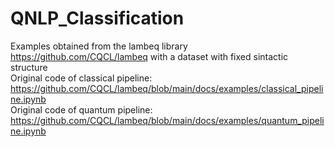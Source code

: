 # QNLP_Classification  
Examples obtained from the lambeq library https://github.com/CQCL/lambeq with a dataset with fixed sintactic structure  
  Original code of classical pipeline: https://github.com/CQCL/lambeq/blob/main/docs/examples/classical_pipeline.ipynb  
  Original code of quantum pipeline: https://github.com/CQCL/lambeq/blob/main/docs/examples/quantum_pipeline.ipynb
